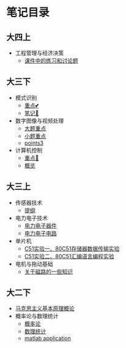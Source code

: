 # 笔记目录

## 大四上

- 工程管理与经济决策
  - [课件中的练习和讨论题](大四上/工程管理与经济决策/课件附属.md)

## 大三下

- 模式识别
  - [重点💕](大三下/模式识别/points.md)
  - [笔记📒](大三下/模式识别/notes.md)
- 数字图像与视频处理
  - [大题重点](大三下/图像与视频处理/points.md)
  - [小题重点](大三下/图像与视频处理/points2.md)
  - [points3](大三下/图像与视频处理/points3.md)
- 计算机控制
  - [重点🏁](大三下/计算机控制系统/points.md)
  - [概览](大三下/计算机控制系统/overview.md)

## 大三上

- 传感器技术
  - [提纲](大三上/传感器技术/传感器提纲.md)
- 电力电子技术
  - [电力电子器件](大三上/电力电子技术/电力电子器件.md)
  - [电力电子电路](大三上/电力电子技术/电力电子电路.md)
- 单片机
  - [C51实验一、80C51存储器数据传输实验](大三上/单片机与嵌入式/实验一、80C51存储器数据传输实验.md)
  - [C51实验二、80C51汇编语言编程实验](大三上/单片机与嵌入式/实验二、80C51汇编语言编程实验.md)
- 电机与拖动基础
  - [关于磁路的一些知识](大三上\电机与拖动基础\关于磁路的一些知识.md)

## 大二下

- [马克思主义基本原理概论](/大二下/马克思主义基本原理/马克思主义基本原理.md)
- 概率论与数理统计
  - [概率论](/大二下/概率论与数理统计/概率论与数理统计/概率论.md)
  - [数理统计](/大二下/概率论与数理统计/概率论与数理统计/数理统计.md)
  - [matlab application](/大二下/概率论与数理统计/matlab实现/matlab实现.md)

